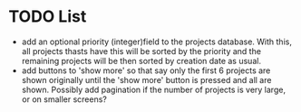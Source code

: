 # TODO List

- add an optional priority (integer)field to the projects database. With this,
  all projects thasts have this will be sorted by the priority and the remaining
  projects will be then sorted by creation date as usual.
- add buttons to 'show more' so that say only the first 6 projects are shown
  originally until the 'show more' button is pressed and all are shown. Possibly
  add pagination if the number of projects is very large, or on smaller screens?
